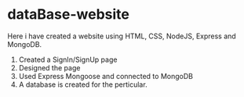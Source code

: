 # dataBase-website

Here i have created a website using HTML, CSS, NodeJS, Express and MongoDB.

1) Created a SignIn/SignUp page
2) Designed the page
3) Used Express Mongoose and connected to MongoDB
4) A database is created for the perticular.
